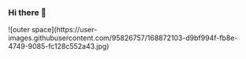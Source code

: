 ### Hi there 👋

<!--
**sha22-2001/sha22-2001** is a ✨ _special_ ✨ repository because its `README.md` (this file) appears on your GitHub profile.

Here are some ideas to get you started:

- 🔭 I’m currently working on ...
- 🌱 I’m currently learning ...
- 👯 I’m looking to collaborate on ...
- 🤔 I’m looking for help with ...
- 💬 Ask me about ...
- 📫 How to reach me: ...
- 😄 Pronouns: ...
- ⚡ Fun fact: ...
-->![outer space](https://user-images.githubusercontent.com/95826757/168872103-d9bf994f-fb8e-4749-9085-fc128c552a43.jpg)

